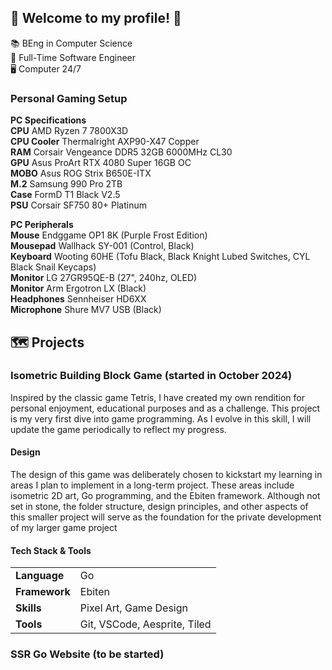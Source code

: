 ## 🍃 Welcome to my profile! 🍃
📚 BEng in Computer Science <br>
💼 Full-Time Software Engineer <br>
🖥️ Computer 24/7

### Personal Gaming Setup
**PC Specifications** <br>
**CPU** AMD Ryzen 7 7800X3D <br>
**CPU Cooler** Thermalright AXP90-X47 Copper <br>
**RAM** Corsair Vengeance DDR5 32GB 6000MHz CL30 <br>
**GPU** Asus ProArt RTX 4080 Super 16GB OC <br>
**MOBO** Asus ROG Strix B650E-ITX <br>
**M.2** Samsung 990 Pro 2TB <br>
**Case** FormD T1 Black V2.5 <br>
**PSU** Corsair SF750 80+ Platinum <br>

**PC Peripherals** <br>
**Mouse** Endggame OP1 8K (Purple Frost Edition) <br>
**Mousepad** Wallhack SY-001 (Control, Black) <br>
**Keyboard** Wooting 60HE (Tofu Black, Black Knight Lubed Switches, CYL Black Snail Keycaps) <br>
**Monitor** LG 27GR95QE-B (27", 240hz, OLED) <br>
**Monitor** Arm Ergotron LX (Black) <br>
**Headphones** Sennheiser HD6XX <br>
**Microphone** Shure MV7 USB (Black) <br>

## 🗺️ Projects
### Isometric Building Block Game (started in October 2024)
Inspired by the classic game Tetris, I have created my own rendition for personal enjoyment, educational purposes and as a challenge. This project is my very first dive into game programming. As I evolve in this skill, I will update the game periodically to reflect my progress.

#### Design
The design of this game was deliberately chosen to kickstart my learning in areas I plan to implement in a long-term project. These areas include isometric 2D art, Go programming, and the Ebiten framework. Although not set in stone, the folder structure, design principles, and other aspects of this smaller project will serve as the foundation for the private development of my larger game project

#### Tech Stack & Tools
|||
|-|-|
| **Language**   | Go |
| **Framework**  | Ebiten |
| **Skills**     | Pixel Art, Game Design |
| **Tools**      | Git, VSCode, Aesprite, Tiled |

### SSR Go Website (to be started)

<!--
**jh10z/jh10z** is a ✨ _special_ ✨ repository because its `README.md` (this file) appears on your GitHub profile.

Here are some ideas to get you started:

- 🔭 I’m currently working on ...
- 🌱 I’m currently learning ...
- 👯 I’m looking to collaborate on ...
- 🤔 I’m looking for help with ...
- 💬 Ask me about ...
- 📫 How to reach me: ...
- 😄 Pronouns: ...
- ⚡ Fun fact: ...
-->
